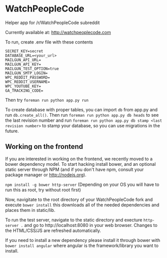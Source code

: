 # WatchPeopleCode
Helper app for /r/WatchPeopleCode subreddit

Currently available at: http://watchpeoplecode.com

To run, create .env file with these contents

```
SECRET_KEY=secret
DATABASE_URL=<your_url>
MAILGUN_API_URL=
MAILGUN_API_KEY=
MAILGUN_TEST_OPTION=true
MAILGUN_SMTP_LOGIN=
WPC_REDDIT_PASSWORD=
WPC_REDDIT_USERNAME=
WPC_YOUTUBE_KEY=
GA_TRACKING_CODE=
```

Then try `foreman run python app.py run`

To create database with proper tables, you can import `db` from app.py and run `db.create_all()`. Then run `foreman run python app.py db heads` to see the last revision number and run `foreman run python app.py db stamp <last revision number>` to stamp your database, so you can use migrations in the future.

## Working on the frontend
If you are interested in working on the frontend, we recently moved to a bower dependency model. To start hacking install bower, and an optional static server through NPM (and if you don't have npm, consult your package manager or http://nodejs.org).

```npm install -g bower http-server``` (Depending on your OS you will have to run this as root, try without root first)

Now, navigitate to the root directory of your WatchPeopleCode fork and execute ```bower install``` this downloads all of the needed dependencies and places them in static/lib.

To run the test server, navigate to the static directory and execture ```http-server .``` and go to http://localhost:8080 in your web browser. Changes to the HTML/CSS/JS are refreshed automatically.

If you need to install a new dependency please install it through bower with ```bower install angular``` where angular is the framework/library you want to install.
